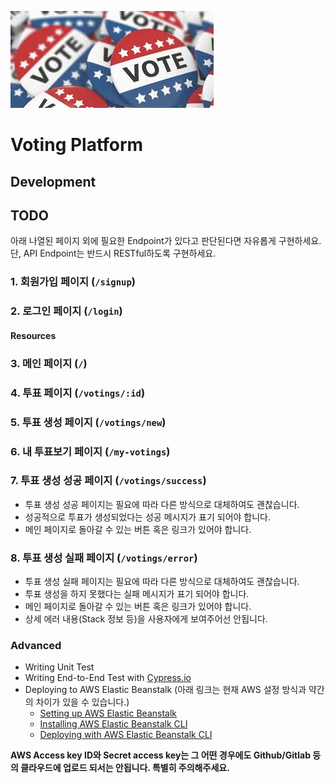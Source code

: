 ![Voting](/voting.jpeg)

# Voting Platform

## Development

<!-- - 직접 Node/Express/MongoDB를 세팅하여 과제를 시작해주세요.
- [Express Application Generator](https://expressjs.com/en/starter/generator.html)를 이용하여 프로젝트를 구성해보시기를 추천드립니다. **단, 사용하지 않는 코드는 잊지말고 반드시 정리하세요.**
- 데이터베이스는 본인 컴퓨터(Local)나 클라우드를 이용하시고 ODM은 [mongoose](https://mongoosejs.com/docs/connections.html)를 사용하여 작업하시면 됩니다.
- UI와 디자인에 제약을 두지 않습니다. 실제 상용화된 서비스라 생각하고 최대한 상식적인 웹을 구현해주시기 바랍니다.
- 클라이언트 쪽 프레임워크는 사용하지 마세요. (i.e. React)
- 필요에 의해 클라이언트 쪽 자바스크립트를 이용하셔도 괜찮습니다. 예) 간단한 이벤트 처리 및 AJAX -->

## TODO

아래 나열된 페이지 외에 필요한 Endpoint가 있다고 판단된다면 자유롭게 구현하세요. 단, API Endpoint는 반드시 RESTful하도록 구현하세요.

### 1. 회원가입 페이지 (`/signup`)

<!-- - 이메일, 비밀번호, 비밀번호 확인을 입력할 수 있는 화면이 보여야 합니다.
- 비밀번호에 대한 규칙은 스스로 정하셔도 됩니다.
- 회원가입에 실패할 경우, 적절한 오류 메시지 혹은 오류 페이지를 보여주어야 합니다.
- 회원가입에 성공할 경우, 로그인 페이지(`/login`)로 이동해야 합니다. -->

### 2. 로그인 페이지 (`/login`)

<!-- - 이메일과 비밀번호를 이용하여 로그인 할 수 있는 화면이 보여야 합니다.
- 로그인에 성공하면 `/` 페이지로 이동해야 합니다.
- 로그인에 실패하면 `/login` 페이지로 다시 돌아와야 합니다.
- 로그인 하지 않은 사용자는 회원가입 페이지, 로그인 페이지, 투표 목록 페이지(`/`), 투표 상세 페이지(`/votings/:id`) 외의 그 어떤 페이지도 방문할 수 없어야 합니다. -->

#### Resources

<!-- - [cookie-session](https://expressjs.com/en/resources/middleware/cookie-session.html)
- [express-session](https://expressjs.com/en/resources/middleware/session.html) -->

### 3. 메인 페이지 (`/`)

<!-- - 전체 투표 목록(제목, 생성자, 만료 날짜 및 시간, 진행 중 여부)이 보여야 합니다. -->
<!-- - 투표를 클릭할 경우, `/votings/:id`로 이동합니다. -->
<!-- - 투표 생성하기 버튼이 있어야 합니다. -->
<!-- - 생성하기 버튼을 클릭할 경우, `/votings/new`로 이동합니다. -->
<!-- - 내 투표보기 버튼이 있어야 합니다. -->
<!-- - 내 투표보기 버튼을 클릭할 경우, `/my-votings`로 이동합니다. -->

### 4. 투표 페이지 (`/votings/:id`)

<!-- - 제목, 생성자, 만료 날짜 및 시간, 진행 중 여부, 투표 선택 사항들이 보여야 합니다. -->
<!-- - 투표 만료 날짜 및 시간은 현재 날짜와 시간보다 과거일 수 없습니다. -->
<!-- - 투표 목록으로 돌아갈 수 있는 버튼이 있어야 합니다. -->
<!-- - 만료된 투표의 경우, 투표 결과를 표기해주어야 합니다. (가장 많은 선택을 받은 사항 표기) -->
<!-- - 진행 중인 투표의 경우, 누구든지 투표에 참여할 수 있어야 합니다. -->
<!-- - 중복 투표는 불가능합니다. -->
<!-- - 만료되지 않은 투표는 투표를 하더라도 결과 확인이 불가능합니다. -->
<!-- - 단, 투표 생성자는 언제든지 투표 결과를 확인할 수 있습니다. -->
<!-- - 투표 생성자에게는 "삭제" 버튼이 보여야 합니다. -->
<!-- - 투표 생성자가 "삭제"할 경우, 더 이상 투표는 참가할 수 없습니다. -->
<!-- - 투표 생성자라 하더라도 이미 생성한 투표를 수정하는 것은 불가능합니다. -->
<!-- - 로그인하지 않은 사용자가 투표를 시도할 경우, 로그인 페이지로 이동해야 합니다. -->
<!-- - 위 상황에서 로그인하지 않았던 사용자가 로그인 페이지에서 로그인 할  경우, 다시 방문했던 투표 페이지로 돌아와야 합니다. -->

### 5. 투표 생성 페이지 (`/votings/new`)

<!-- - 투표 제목, 투표 선택 사항, 만료 날짜 및 시간을 입력할 수 있어야 합니다. -->
<!-- - 투표 목록으로 돌아갈 수 있는 버튼이 있어야 합니다. -->
<!-- - 선택 사항은 반드시 2개 이상이어야 생성이 가능합니다. -->
<!-- - 투표를 생성하게 되면 메인 페이지의 전체 투표 목록에 반영되고 누구나 투표가 가능합니다. -->
<!-- - 투표 생성 직후 사용자는 메인 페이지(`/`)로 이동합니다. -->

### 6. 내 투표보기 페이지 (`/my-votings`)

<!-- - 현재 로그인한 사용자가 만든 투표 목록이 보여야 합니다. -->
<!-- - 전체 투표 목록(제목, 만료 날짜 및 시간, 진행 중 여부)이 보여야 합니다. -->
<!-- - 투표를 클릭할 경우, `/votings/:id`로 이동합니다. -->

### 7. 투표 생성 성공 페이지 (`/votings/success`)

- 투표 생성 성공 페이지는 필요에 따라 다른 방식으로 대체하여도 괜찮습니다.
- 성공적으로 투표가 생성되었다는 성공 메시지가 표기 되어야 합니다.
- 메인 페이지로 돌아갈 수 있는 버튼 혹은 링크가 있어야 합니다.

### 8. 투표 생성 실패 페이지 (`/votings/error`)

- 투표 생성 실패 페이지는 필요에 따라 다른 방식으로 대체하여도 괜찮습니다.
- 투표 생성을 하지 못했다는 실패 메시지가 표기 되어야 합니다.
- 메인 페이지로 돌아갈 수 있는 버튼 혹은 링크가 있어야 합니다.
- 상세 에러 내용(Stack 정보 등)을 사용자에게 보여주어선 안됩니다.

### Advanced

- Writing Unit Test
- Writing End-to-End Test with [Cypress.io](https://www.cypress.io/)
- Deploying to AWS Elastic Beanstalk (아래 링크는 현재 AWS 설정 방식과 약간의 차이가 있을 수 있습니다.)
  - [Setting up AWS Elastic Beanstalk](https://github.com/vanilla-coding/deploy-with-aws-eb-and-circleci/wiki/Setting-up-AWS-Elastic-Beanstalk)
  - [Installing AWS Elastic Beanstalk CLI](https://github.com/vanilla-coding/deploy-with-aws-eb-and-circleci/wiki/Installing-Elastic-Beanstalk-CLI)
  - [Deploying with AWS Elastic Beanstalk CLI](https://github.com/vanilla-coding/deploy-with-aws-eb-and-circleci/wiki/Deploying-with-Elastic-Beanstalk-CLI)

**AWS Access key ID와 Secret access key는 그 어떤 경우에도 Github/Gitlab 등의 클라우드에 업로드 되서는 안됩니다. 특별히 주의해주세요.**